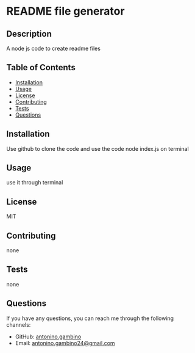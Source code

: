 
# README file generator

## Description
A node js code to create readme files

## Table of Contents
- [Installation](#installation)
- [Usage](#usage)
- [License](#license)
- [Contributing](#contributing)
- [Tests](#tests)
- [Questions](#questions)

## Installation
Use github to clone the code and use the code node index.js on terminal

## Usage
use it through terminal

## License
MIT

## Contributing
none

## Tests
none

## Questions
If you have any questions, you can reach me through the following channels:
- GitHub: [antonino.gambino](https://github.com/antonino.gambino)
- Email: antonino.gambino24@gmail.com
